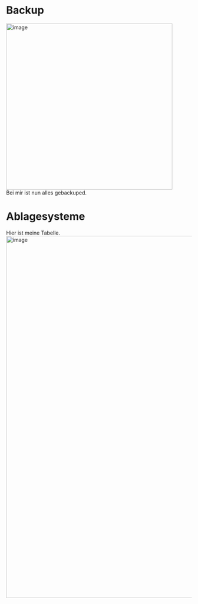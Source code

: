 # Backup
<img width="451" alt="image" src="https://github.com/andrinruegg/IT_AP23a_M231Andrin_Rueegg/assets/143380551/41d6770b-a403-42c8-a986-a0690173a1fe"><br>
Bei mir ist nun alles gebackuped.



# Ablagesysteme
Hier ist meine Tabelle. <br>
<img width="983" alt="image" src="https://github.com/andrinruegg/IT_AP23a_M231Andrin_Rueegg/assets/143380551/cb624f29-39b4-4130-8d71-89bbbc4ae81f">

